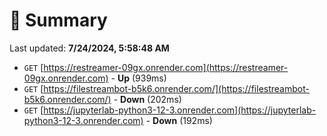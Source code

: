 # 📖 Summary
Last updated: **7/24/2024, 5:58:48 AM**

- `GET` [https://restreamer-09gx.onrender.com](https://restreamer-09gx.onrender.com) - **Up** (939ms)
- `GET` [https://filestreambot-b5k6.onrender.com/](https://filestreambot-b5k6.onrender.com/) - **Down** (202ms)
- `GET` [https://jupyterlab-python3-12-3.onrender.com](https://jupyterlab-python3-12-3.onrender.com) - **Down** (192ms)
